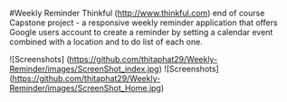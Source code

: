 #Weekly Reminder
Thinkful (<a href="http://www.thinkful.com">http://www.thinkful.com</a>) end of course Capstone project - a responsive weekly reminder application that offers Google users account to create a reminder by setting a calendar event combined with a location and to do list of each one.

![Screenshots] (https://github.com/thitaphat29/Weekly-Reminder/images/ScreenShot_index.jpg)
![Screenshots] (https://github.com/thitaphat29/Weekly-Reminder/images/ScreenShot_Home.jpg)
